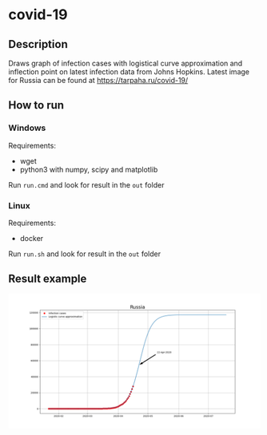 # covid-19

## Description
Draws graph of infection cases with logistical curve approximation and inflection point on latest infection data from Johns Hopkins.
Latest image for Russia can be found at https://tarpaha.ru/covid-19/
## How to run
### Windows
Requirements:
* wget
* python3 with numpy, scipy and matplotlib

Run `run.cmd` and look for result in the `out` folder
### Linux
Requirements:
* docker

Run `run.sh` and look for result in the `out` folder
## Result example
<img src="images/example.png"/>
